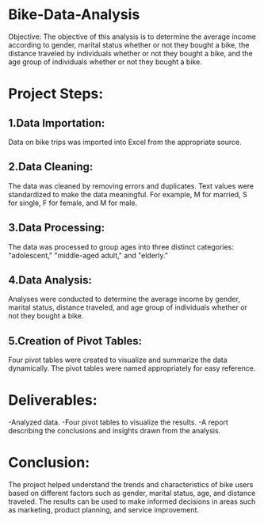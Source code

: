 # Bike-Data-Analysis

Objective:
The objective of this analysis is to determine the average income according to gender, marital status whether or not they bought a bike, the distance traveled by individuals whether or not they bought a bike, and the age group of individuals whether or not they bought a bike.

# Project Steps:
## 1.Data Importation:

Data on bike trips was imported into Excel from the appropriate source.
## 2.Data Cleaning:

The data was cleaned by removing errors and duplicates.
Text values were standardized to make the data meaningful. For example, M for married, S for single, F for female, and M for male.
## 3.Data Processing:

The data was processed to group ages into three distinct categories: "adolescent," "middle-aged adult," and "elderly."
## 4.Data Analysis:

Analyses were conducted to determine the average income by gender, marital status, distance traveled, and age group of individuals whether or not they bought a bike.
## 5.Creation of Pivot Tables:

Four pivot tables were created to visualize and summarize the data dynamically.
The pivot tables were named appropriately for easy reference.
# Deliverables:
 -Analyzed data.
 -Four pivot tables to visualize the results.
 -A report describing the conclusions and insights drawn from the analysis.
 
# Conclusion:
The project helped understand the trends and characteristics of bike users based on different factors such as gender, marital status, age, and distance traveled. The results can be used to make informed decisions in areas such as marketing, product planning, and service improvement.
